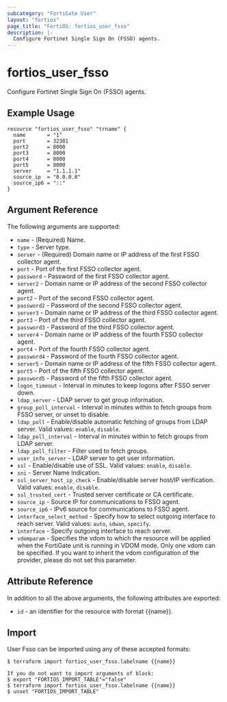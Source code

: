 ```yaml
---
subcategory: "FortiGate User"
layout: "fortios"
page_title: "FortiOS: fortios_user_fsso"
description: |-
  Configure Fortinet Single Sign On (FSSO) agents.
---
```


# fortios_user_fsso
Configure Fortinet Single Sign On (FSSO) agents.

## Example Usage

```hcl
resource "fortios_user_fsso" "trname" {
  name       = "1"
  port       = 32381
  port2      = 8000
  port3      = 8000
  port4      = 8000
  port5      = 8000
  server     = "1.1.1.1"
  source_ip  = "0.0.0.0"
  source_ip6 = "::"
}
```

## Argument Reference

The following arguments are supported:

* `name` - (Required) Name.
* `type` - Server type.
* `server` - (Required) Domain name or IP address of the first FSSO collector agent.
* `port` - Port of the first FSSO collector agent.
* `password` - Password of the first FSSO collector agent.
* `server2` - Domain name or IP address of the second FSSO collector agent.
* `port2` - Port of the second FSSO collector agent.
* `password2` - Password of the second FSSO collector agent.
* `server3` - Domain name or IP address of the third FSSO collector agent.
* `port3` - Port of the third FSSO collector agent.
* `password3` - Password of the third FSSO collector agent.
* `server4` - Domain name or IP address of the fourth FSSO collector agent.
* `port4` - Port of the fourth FSSO collector agent.
* `password4` - Password of the fourth FSSO collector agent.
* `server5` - Domain name or IP address of the fifth FSSO collector agent.
* `port5` - Port of the fifth FSSO collector agent.
* `password5` - Password of the fifth FSSO collector agent.
* `logon_timeout` - Interval in minutes to keep logons after FSSO server down.
* `ldap_server` - LDAP server to get group information.
* `group_poll_interval` - Interval in minutes within to fetch groups from FSSO server, or unset to disable.
* `ldap_poll` - Enable/disable automatic fetching of groups from LDAP server. Valid values: `enable`, `disable`.
* `ldap_poll_interval` - Interval in minutes within to fetch groups from LDAP server.
* `ldap_poll_filter` - Filter used to fetch groups.
* `user_info_server` - LDAP server to get user information.
* `ssl` - Enable/disable use of SSL. Valid values: `enable`, `disable`.
* `sni` - Server Name Indication.
* `ssl_server_host_ip_check` - Enable/disable server host/IP verification. Valid values: `enable`, `disable`.
* `ssl_trusted_cert` - Trusted server certificate or CA certificate.
* `source_ip` - Source IP for communications to FSSO agent.
* `source_ip6` - IPv6 source for communications to FSSO agent.
* `interface_select_method` - Specify how to select outgoing interface to reach server. Valid values: `auto`, `sdwan`, `specify`.
* `interface` - Specify outgoing interface to reach server.
* `vdomparam` - Specifies the vdom to which the resource will be applied when the FortiGate unit is running in VDOM mode. Only one vdom can be specified. If you want to inherit the vdom configuration of the provider, please do not set this parameter.


## Attribute Reference

In addition to all the above arguments, the following attributes are exported:
* `id` - an identifier for the resource with format {{name}}.

## Import

User Fsso can be imported using any of these accepted formats:
```
$ terraform import fortios_user_fsso.labelname {{name}}

If you do not want to import arguments of block:
$ export "FORTIOS_IMPORT_TABLE"="false"
$ terraform import fortios_user_fsso.labelname {{name}}
$ unset "FORTIOS_IMPORT_TABLE"
```
